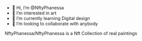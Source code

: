 - 👋 Hi, I’m @NftyPhanessa
- 👀 I’m interested in art
- 🌱 I’m currently learning Digital design 
- 💞️ I’m looking to collaborate with anybody 



NftyPhanessa/NftyPhanessa is a Nft Collection of real paintings
